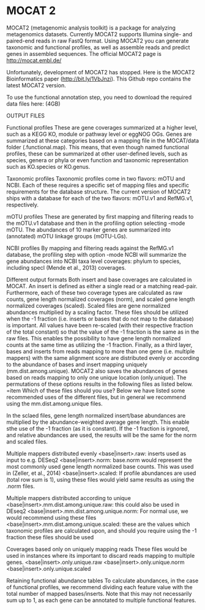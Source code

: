 # MOCAT 2

MOCAT2 (metagenomic analysis toolkit) is a package for analyzing metagenomics datasets. Currently MOCAT2 supports Illumina single- and paired-end reads in raw FastQ format. Using MOCAT2 you can generate taxonomic and functional profiles, as well as assemble reads and predict genes in assembled sequences. The official MOCAT2 page is http://mocat.embl.de/

Unfortunately, development of MOCAT2 has stopped. Here is the MOCAT2 Bioinformatics paper (http://bit.ly/1VbJnzi). This Github repo contains the latest MOCAT2 version.

To use the functional annotation step, you need to download the required data files here: (4GB)

OUTPUT FILES

Functional profiles These are gene coverages summarized at a higher level, such as a KEGG KO, module or pathway level or eggNOG OGs. Genes are summarized at these categories based on a mapping file in the MOCAT/data folder (.functional.map). This means, that even though named functional profiles, these can be summarized at other user-defined levels, such as species, genera or phyla or even function and taxonomic representation such as KO.species or KO.genus.

Taxonomic profiles Taxonomic profiles come in two flavors: mOTU and NCBI. Each of these requires a specific set of mapping files and specific requirements for the database structure. The current version of MOCAT2 ships with a database for each of the two flavors: mOTU.v1 and RefMG.v1, respectively.

mOTU profiles These are generated by first mapping and filtering reads to the mOTU.v1 database and then in the profiling option selecting -mode mOTU. The abundances of 10 marker genes are summarized into (annotated) mOTU linkage groups (mOTU-LGs).

NCBI profiles By mapping and filtering reads against the RefMG.v1 database, the profiling step with option -mode NCBI will summarize the gene abundances into NCBI taxa level coverages: phylum to species, including specI (Mende et al., 2013) coverages.

Different output formats Both insert and base coverages are calculated in MOCAT. An insert is defined as either a single read or a matching read-pair. Furthermore, each of these two coverage types are calculated as raw counts, gene length normalized coverages (norm), and scaled gene length normalized coverages (scaled). Scaled files are gene normalized abundances multiplied by a scaling factor. These files should be utilized when the -1 fraction (i.e. inserts or bases that do not map to the database) is important. All values have been re-scaled (with their respective fraction of the total constant) so that the value of the -1 fraction is the same as in the raw files. This enables the possibility to have gene length normalized counts at the same time as utilizing the -1 fraction. Finally, as a third layer, bases and inserts from reads mapping to more than one gene (i.e. multiple mappers) with the same alignment score are distributed evenly or according to the abundance of bases and insert mapping uniquely (mm.dist.among.unique). MOCAT2 also saves the abundances of genes based on reads mapping to only one unique location (only.unique). The permutations of these options results in the following files as listed below. =item Which of these files should you use? Below we have listed some recommended uses of the different files, but in general we recommend using the mm.dist.among.unique files.

In the sclaed files, gene length normalized insert/base abundances are multiplied by the abundance-weighted average gene length. This enable sthe use of the -1 fraction (as it is constant). If the -1 fraction is irgnored, and relative abundances are used, the results will be the same for the norm and scaled files.

Multiple mappers distributed evenly <base|insert>.raw: inserts used as input to e.g. DESeq2 <base|insert>.norm: base.norm would represent the most commonly used gene length normalized base counts. This was used in (Zeller, et al., 2014) <base|insert>.scaled: If profile abundances are used (total row sum is 1), using these files would yield same results as using the .norm files.

Multiple mappers distributed according to unique <base|insert>.mm.dist.among.unique.raw: this could also be used in DEseq2 <base|insert>.mm.dist.among.unique.norm: For normal use, we would recommend using these files <base|insert>.mm.dist.among.unique.scaled: these are the values which taxonomic profiles are calculated upon, and should you require using the -1 fraction these files should be used

Coverages based only on uniquely mapping reads These files would be used in instances where its important to discard reads mapping to multiple genes. <base|insert>.only.unique.raw <base|insert>.only.unique.norm <base|insert>.only.unique.scaled

Retaining functional abundance tables To calculate abundances, in the case of functional profiles, we recommend dividing each feature value with the total number of mapped bases/inserts. Note that this may not necessarily sum up to 1, as each gene can be annotated to multiple functional features.
